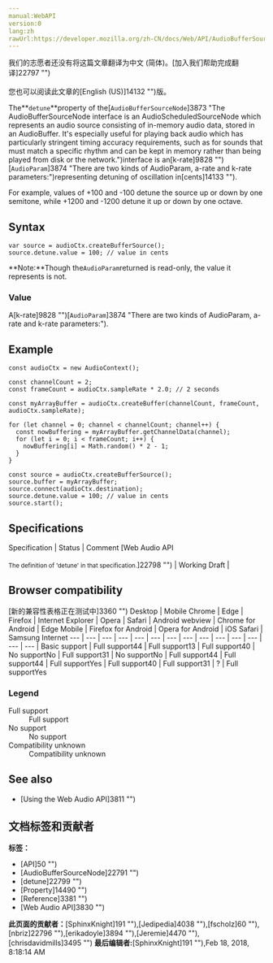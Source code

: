 ```yaml
---
manual:WebAPI
version:0
lang:zh
rawUrl:https://developer.mozilla.org/zh-CN/docs/Web/API/AudioBufferSourceNode/detune
---
```




<bdi>我们的志愿者还没有将这篇文章翻译为<bdi>中文 (简体)</bdi>。[加入我们帮助完成翻译]22797 "")<br></br>您也可以阅读此文章的[English (US)]14132 "")版。</bdi>






The**`detune`**property of the[`AudioBufferSourceNode`]3873 "The AudioBufferSourceNode interface is an AudioScheduledSourceNode which represents an audio source consisting of in-memory audio data, stored in an AudioBuffer. It's especially useful for playing back audio which has particularly stringent timing accuracy requirements, such as for sounds that must match a specific rhythm and can be kept in memory rather than being played from disk or the network.")interface is an[k-rate]9828 "")[`AudioParam`]3874 "There are two kinds of AudioParam, a-rate and k-rate parameters:")representing detuning of oscillation in[cents]14133 "").



For example, values of +100 and -100 detune the source up or down by one semitone, while +1200 and -1200 detune it up or down by one octave.


## Syntax<a name="Syntax"></a>

```
var source = audioCtx.createBufferSource();
source.detune.value = 100; // value in cents
```


**Note:**Though the`AudioParam`returned is read-only, the value it represents is not.



### Value<a name="Value"></a>


A[k-rate]9828 "")[`AudioParam`]3874 "There are two kinds of AudioParam, a-rate and k-rate parameters:").


## Example<a name="Example"></a>

```
const audioCtx = new AudioContext();

const channelCount = 2;
const frameCount = audioCtx.sampleRate * 2.0; // 2 seconds

const myArrayBuffer = audioCtx.createBuffer(channelCount, frameCount, audioCtx.sampleRate);

for (let channel = 0; channel < channelCount; channel++) {
  const nowBuffering = myArrayBuffer.getChannelData(channel);
  for (let i = 0; i < frameCount; i++) {
    nowBuffering[i] = Math.random() * 2 - 1;
  }
}

const source = audioCtx.createBufferSource();
source.buffer = myArrayBuffer;
source.connect(audioCtx.destination);
source.detune.value = 100; // value in cents
source.start(); 

```

## Specifications<a name="Specifications"></a>
Specification | Status | Comment 
[Web Audio API<br></br><small>The definition of &#39;detune&#39; in that specification.</small>]22798 "") | Working Draft |  


## Browser compatibility<a name="Browser_compatibility"></a>
[新的兼容性表格正在测试中<i></i>]3360 "")
<abbr>Desktop<i></i></abbr> | <abbr>Mobile<i></i></abbr> 
<abbr>Chrome<i></i></abbr> | <abbr>Edge<i></i></abbr> | <abbr>Firefox<i></i></abbr> | <abbr>Internet Explorer<i></i></abbr> | <abbr>Opera<i></i></abbr> | <abbr>Safari<i></i></abbr> | <abbr>Android webview<i></i></abbr> | <abbr>Chrome for Android<i></i></abbr> | <abbr>Edge Mobile<i></i></abbr> | <abbr>Firefox for Android<i></i></abbr> | <abbr>Opera for Android<i></i></abbr> | <abbr>iOS Safari<i></i></abbr> | <abbr>Samsung Internet<i></i></abbr> 
 ---  |  ---  |  ---  |  ---  |  ---  |  ---  |  ---  |  ---  |  ---  |  ---  |  ---  |  ---  |  ---  |  ---  | 
Basic support | <abbr>Full support</abbr>44 | <abbr>Full support</abbr>13 | <abbr>Full support</abbr>40 | <abbr>No support</abbr>No | <abbr>Full support</abbr>31 | <abbr>No support</abbr>No | <abbr>Full support</abbr>44 | <abbr>Full support</abbr>44 | <abbr>Full support</abbr>Yes | <abbr>Full support</abbr>40 | <abbr>Full support</abbr>31 | <abbr>?</abbr> | <abbr>Full support</abbr>Yes 


### Legend<a name="Legend"></a>
<dl><dt id=''><abbr>Full support</abbr></dt><dd>Full support</dd><dt id=''><abbr>No support</abbr></dt><dd>No support</dd><dt id=''><abbr>Compatibility unknown</abbr></dt><dd>Compatibility unknown</dd></dl>


## See also<a name="See_also"></a>

* [Using the Web Audio API]3811 "")



## 文档标签和贡献者
**标签：**
* [API]50 "")
* [AudioBufferSourceNode]22791 "")
* [detune]22799 "")
* [Property]14490 "")
* [Reference]3381 "")
* [Web Audio API]3830 "")

**此页面的贡献者：**[SphinxKnight]191 ""),[Jedipedia]4038 ""),[fscholz]60 ""),[nbriz]22796 ""),[erikadoyle]3894 ""),[Jeremie]4470 ""),[chrisdavidmills]3495 "")
**最后编辑者:**[SphinxKnight]191 ""),<time>Feb 18, 2018, 8:18:14 AM</time>


